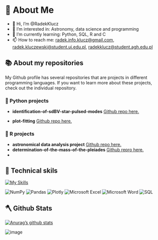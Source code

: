 # :milky_way: About Me
- 👋 Hi, I’m @RadekKlucz
- 👀 I’m interested in: Astronomy, data science and programming
- 🌱 I’m currently learning: Python, SQL, R and C
- 📫 How to reach me: radek.info.klucz@gmail.com, radek.kluczewski@student.uj.edu.pl, radekklucz@student.agh.edu.pl
<!--- - 💞️ I’m looking to collaborate on ... --->

## :books: About my repositories

My Github profile has several repositories that are projects in different programming languages. If you want to learn more about these projects, check out the individual repository. 

### :snake: Python projects

- **identification-of-sdBV-star-pulsed-modes** [Github repo here.](https://github.com/RadekKlucz/identification-of-sdBV-star-pulsed-modes)

- **plot-fitting** [Github repo here.](https://github.com/RadekKlucz/plot-fitting-project)

### :rooster: R projects
- **astronomical data analysis project** [Github repo here.](https://github.com/RadekKlucz/astronomical-data-analysis-project)
- **determination-of-the-mass-of-the-pleiades** [Github repro here.](https://github.com/RadekKlucz/determination-of-the-mass-of-the-pleiades)
- 
<!-- ### SQL project

### Java project  -->

## :briefcase: Technical skils

<!-- ![Python](https://img.shields.io/badge/python-3670A0?style=for-the-badge&logo=python&logoColor=ffdd54) -->
<!-- ![R](https://img.shields.io/badge/r-%23276DC3.svg?style=for-the-badge&logo=r&logoColor=white) -->
<!-- ![Docker](https://img.shields.io/badge/docker-%230db7ed.svg?style=for-the-badge&logo=docker&logoColor=white) -->
<!-- ![C](https://img.shields.io/badge/c-%2300599C.svg?style=for-the-badge&logo=c&logoColor=white) -->
<!-- ![Linux](https://img.shields.io/badge/Linux-FCC624?style=for-the-badge&logo=linux&logoColor=black) -->
<!-- ![LaTeX](https://img.shields.io/badge/latex-%23008080.svg?style=for-the-badge&logo=latex&logoColor=white) -->

[![My Skills](https://skillicons.dev/icons?i=git,bash,c,cpp,docker,java,latex,linux,py,r)](https://skillicons.dev)

![NumPy](https://img.shields.io/badge/numpy-%23013243.svg?style=for-the-badge&logo=numpy&logoColor=white)
![Pandas](https://img.shields.io/badge/pandas-%23150458.svg?style=for-the-badge&logo=pandas&logoColor=white)
![Plotly](https://img.shields.io/badge/Plotly-%233F4F75.svg?style=for-the-badge&logo=plotly&logoColor=white)
![Microsoft Excel](https://img.shields.io/badge/Microsoft_Excel-217346?style=for-the-badge&logo=microsoft-excel&logoColor=white)
![Microsoft Word](https://img.shields.io/badge/Microsoft_Word-2B579A?style=for-the-badge&logo=microsoft-word&logoColor=white)
![SQL](https://img.shields.io/badge/mysql-%2300f.svg?style=for-the-badge&logo=mysql&logoColor=white)

## :axe: Github Stats

[![Anurag’s github stats](https://github-readme-stats.vercel.app/api?username=RadekKlucz&show_icons=true&theme=Default)](https://github.com/RadekKlucz)

![image](https://github-readme-stats.vercel.app/api/top-langs/?username=RadekKlucz&layout=compact&langs_count=8&hide_border=true&title_color=blue&icon_color=000000&text_color=000000&bg_color=ffffff)



<!---
RadekKlucz/RadekKlucz is a ✨ special ✨ repository because its `README.md` (this file) appears on your GitHub profile.
You can click the Preview link to take a look at your changes.
--->



